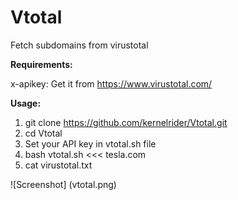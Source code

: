 # Vtotal
Fetch subdomains from virustotal

**Requirements:**

x-apikey: Get it from https://www.virustotal.com/

**Usage:**

1. git clone https://github.com/kernelrider/Vtotal.git
2. cd Vtotal
3. Set your API key in vtotal.sh file
4. bash vtotal.sh <<< tesla.com
5. cat virustotal.txt


![Screenshot] (vtotal.png)
